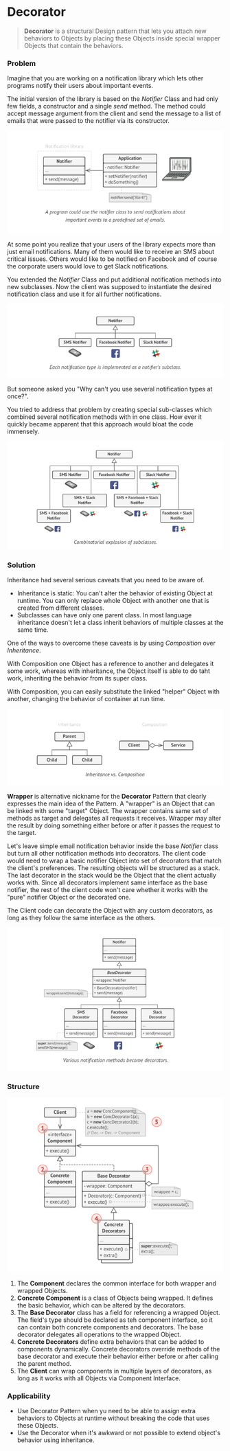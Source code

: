 # Decorator

> **Decorator** is a structural Design pattern that lets you attach new behaviors to Objects by placing these Objects inside special wrapper Objects that contain the behaviors.

### Problem
Imagine that you are working on a notification library which lets other programs notify their users about important events.

The initial version of the library is based on the _Notifier_ Class and had only few fields, a constructor and a single _send_ method. The method could accept message argument from the client and send the message to a list of emails that were passed to the notifier via its constructor.

![initial notifier](initial-notifier.png)

At some point you realize that your users of the library expects more than just email notifications. Many of them would like to receive an SMS about critical issues. Others would like to be notified on Facebook and of course the corporate users would love to get Slack notifications.

You extended the _Notifier_ Class and put additional notification methods into new subclasses. Now the client was supposed to instantiate the desired notification class and use it for all further notifications.

![Notifier 2](notifier-2.png)

But someone asked you "Why can't you use several notification types at once?".

You tried to address that problem by creating special sub-classes which combined several notification methods with in one class. How ever it quickly became apparent that this approach would bloat the code immensely.

![Notifier 3](notifier-3.png)

### Solution

Inheritance had several serious caveats that you need to be aware of.
* Inheritance is static: You can't alter the behavior of existing Object at runtime. You can only replace whole Object with another one that is created from different classes.
* Subclasses can have only one parent class. In most language inheritance doesn't let a class inherit behaviors of multiple classes at the same time.

One of the ways to overcome these caveats is by using _Composition_ over _Inheritance_. 

With Composition one Object has a reference to another and delegates it some work, whereas with inheritance, the Object itself is able to do taht work, inheriting the behavior from its super class.

With Composition, you can easily substitute the linked "helper" Object with another, changing the behavior of container at run time.

![inheritance-composition](inheritance-composition.png)

**Wrapper** is alternative nickname for the **Decorator** Pattern that clearly expresses the main idea of the Pattern. A "wrapper" is an Object that can be linked with some "target" Object. The wrapper contains same set of methods as target and delegates all requests it receives. Wrapper may alter the result by doing something either before or after it passes the request to the target.

Let's leave simple email notification behavior inside the base _Notifier_ class but turn all other notification methods into decorators. The client code would need to wrap a basic notifier Object into set of decorators that match the client's preferences. The resulting objects will be structured as a stack. The last decorator in the stack would be the Object that the client actually works with. Since all decorators implement same interface as the base notifier, the rest of the client code won't care whether it works with the "pure" notifier Object or the decorated one.

The Client code can decorate the Object with any custom decorators, as long as they follow the same interface as the others.

![notifier-4](notifier-4.png)

### Structure

![structure](structure.png)

1. The **Component** declares the common interface for both wrapper and wrapped Objects.
2. **Concrete Component** is a class of Objects being wrapped. It defines the basic behavior, which can be altered by the decorators.
3. The **Base Decorator** class has a field for referencing a wrapped Object. The field's type should be declared as teh component interface, so it can contain both concrete components and decorators. The base decorator delegates all operations to the wrapped Object.
4. **Concrete Decorators** define extra behaviors that can be added to components dynamically. Concrete decorators override methods of the base decorator and execute their behavior either before or after calling the parent method.
5. The **Client** can wrap components in multiple layers of decorators, as long as it works with all Objects via Component Interface.

### Applicability
* Use Decorator Pattern when yu need to be able to assign extra behaviors to Objects at runtime without breaking the code that uses these Objects.
* Use the Decorator when it's awkward or not possible to extend object's behavior using inheritance.

